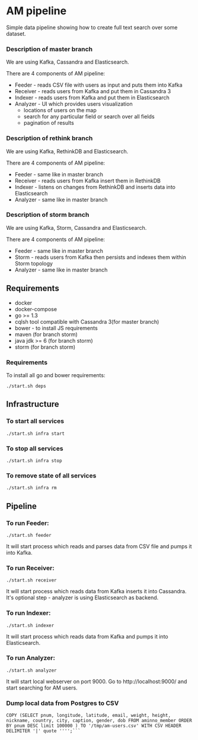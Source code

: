 # AM pipeline
Simple data pipeline showing how to create full text search over some dataset.

### Description of master branch
We are using Kafka, Cassandra and Elasticsearch.

There are 4 components of AM pipeline:
* Feeder - reads CSV file with users as input and puts them into Kafka
* Receiver - reads users from Kafka and put them in Cassandra 3
* Indexer - reads users from Kafka and put them in Elasticsearch
* Analyzer - UI which provides users visualization
    * locations of users on the map
    * search for any particular field or search over all fields
    * pagination of results

### Description of rethink branch
We are using Kafka, RethinkDB and Elasticsearch.

There are 4 components of AM pipeline:
* Feeder - same like in master branch
* Receiver - reads users from Kafka insert them in RethinkDB
* Indexer - listens on changes from RethinkDB and inserts data into Elasticsearch
* Analyzer - same like in master branch

### Description of storm branch
We are using Kafka, Storm, Cassandra and Elasticsearch.

There are 4 components of AM pipeline:
* Feeder - same like in master branch
* Storm - reads users from Kafka then persists and indexes them within Storm topology
* Analyzer - same like in master branch

## Requirements

* docker
* docker-compose
* go >= 1.3
* cqlsh tool compatible with Cassandra 3(for master branch)
* bower - to install JS requirements
* maven (for branch storm)
* java jdk >= 6 (for branch storm)
* storm (for branch storm)

### Requirements
To install all go and bower requirements:
```
./start.sh deps
```

## Infrastructure

### To start all services

```
./start.sh infra start
```

### To stop all services
```
./start.sh infra stop
```

### To remove state of all services
```
./start.sh infra rm
```

## Pipeline

### To run Feeder:
```
./start.sh feeder
```
It will start process which reads and parses data from CSV file and pumps it into Kafka.


### To run Receiver<Optional>:
```
./start.sh receiver
```
It will start process which reads data from Kafka inserts it into Cassandra. It's optional step - analyzer is using Elasticsearch as backend.

### To run Indexer:
```
./start.sh indexer
```
It will start process which reads data from Kafka and pumps it into Elasticsearch.

### To run Analyzer:
```
./start.sh analyzer
```
It will start local webserver on port 9000. Go to http://localhost:9000/ and start searching for AM users. 

### <Internal use only> Dump local data from Postgres to CSV

```
COPY (SELECT pnum, longitude, latitude, email, weight, height, nickname, country, city, caption, gender, dob FROM aminno_member ORDER BY pnum DESC limit 100000 ) TO '/tmp/am-users.csv' WITH CSV HEADER DELIMITER '|' quote '''';```


